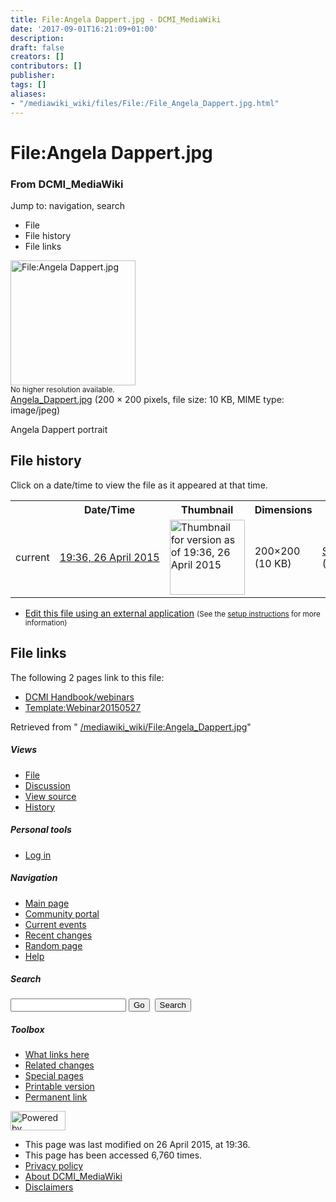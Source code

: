 ```yaml
---
title: File:Angela Dappert.jpg - DCMI_MediaWiki
date: '2017-09-01T16:21:09+01:00'
description: 
draft: false
creators: []
contributors: []
publisher: 
tags: []
aliases:
- "/mediawiki_wiki/files/File:/File_Angela_Dappert.jpg.html"
---
```


<a id="top"></a>
# File:Angela Dappert.jpg

### From DCMI\_MediaWiki

Jump to: navigation, search
<!-- start content -->
- File
- File history
- File links

 [<img alt="File:Angela Dappert.jpg" src="/images/0/07/Angela_Dappert.jpg" width="200" height="200">](/mediawiki_wiki/files/Angela_Dappert.jpg)  
<small>No higher resolution available.</small>  
 [Angela\_Dappert.jpg](/images/0/07/Angela_Dappert.jpg)‎ (200 × 200 pixels, file size: 10 KB, MIME type: image/jpeg)

Angela Dappert portrait

<!-- 
NewPP limit report
Preprocessor node count: 1/1000000
Post-expand include size: 0/2097152 bytes
Template argument size: 0/2097152 bytes
Expensive parser function count: 0/100
-->
## File history

Click on a date/time to view the file as it appeared at that time.

<table class="wikitable filehistory">
  <tr>
    <td></td>
    <th>Date/Time</th>
    <th>Thumbnail</th>
    <th>Dimensions</th>
    <th>User</th>
    <th>Comment</th>
  </tr>
  <tr>
    <td>current</td>
    <td class="filehistory-selected" style="white-space: nowrap;"><a href="/mediawiki_wiki/files/Angela_Dappert.jpg">19:36, 26 April 2015</a></td>
    <td><a href="/images/0/07/Angela_Dappert.jpg"><img alt="Thumbnail for version as of 19:36, 26 April 2015" src="/images/0/07/Angela_Dappert.jpg" width="120" height="120"></a></td>
    <td>200×200 <span style="white-space: nowrap;">(10 KB)</span>
    </td>
    <td>
      <a href="/index.php?title=User:StuartSutton&amp;action=edit&amp;redlink=1" class="new mw-userlink" title="User:StuartSutton (page does not exist)">StuartSutton</a> <span style="white-space: nowrap;"> <span class="mw-usertoollinks">(<a href="/index.php?title=User_talk:StuartSutton&amp;action=edit&amp;redlink=1" class="new" title="User talk:StuartSutton (page does not exist)">Talk</a> | <a href="/index.php/Special:Contributions/StuartSutton" title="Special:Contributions/StuartSutton">contribs</a>)</span></span>
    </td>
    <td> <span class="comment">(Angela Dappert portrait)</span>
    </td>
  </tr>
</table>

  

- [Edit this file using an external application](/index.php?title=File:Angela_Dappert.jpg&action=edit&externaledit=true&mode=file "File:Angela Dappert.jpg") <small>(See the <a href="http://www.mediawiki.org/wiki/Manual:External_editors" class="external text" rel="nofollow">setup instructions</a> for more information)</small>

## File links

The following 2 pages link to this file:

- [DCMI Handbook/webinars](/index.php/DCMI_Handbook/webinars "DCMI Handbook/webinars")
- [Template:Webinar20150527](/index.php/Template:Webinar20150527 "Template:Webinar20150527")

Retrieved from " [/mediawiki_wiki/File:Angela\_Dappert.jpg](/mediawiki_wiki/files/File:/File:Angela_Dappert.jpg.html)"

<!-- end content -->

##### Views

- [File](/mediawiki_wiki/files/File:/File:Angela_Dappert.jpg.html "View the file page [c]")
- [Discussion](/index.php?title=File_talk:Angela_Dappert.jpg&action=edit&redlink=1 "Discussion about the content page [t]")
- [View source](/index.php?title=File:Angela_Dappert.jpg&action=edit "This page is protected.
You can view its source [e]")
- [History](/index.php?title=File:Angela_Dappert.jpg&action=history "Past revisions of this page [h]")

##### Personal tools

- [Log in](/index.php?title=Special:UserLogin&returnto=File:Angela_Dappert.jpg "You are encouraged to log in; however, it is not mandatory [o]")

<script type="text/javascript"> if (window.isMSIE55) fixalpha(); </script>

##### Navigation

- [Main page](/index.php/Main_Page "Visit the main page [z]")
- [Community portal](/index.php/DCMI_MediaWiki:Community_portal "About the project, what you can do, where to find things")
- [Current events](/index.php/DCMI_MediaWiki:Current_events "Find background information on current events")
- [Recent changes](/index.php/Special:RecentChanges "The list of recent changes in the wiki [r]")
- [Random page](/index.php/Special:Random "Load a random page [x]")
- [Help](/index.php/Help:Contents "The place to find out")

##### <label for="searchInput">Search</label>

<form action="/index.php" id="searchform">
				<input type="hidden" name="title" value="Special:Search">
				<input id="searchInput" title="Search DCMI_MediaWiki" accesskey="f" type="search" name="search">
				<input type="submit" name="go" class="searchButton" id="searchGoButton" value="Go" title="Go to a page with this exact name if exists"> 
				<input type="submit" name="fulltext" class="searchButton" id="mw-searchButton" value="Search" title="Search the pages for this text">
			</form>

##### Toolbox

- [What links here](/index.php/Special:WhatLinksHere/File:Angela_Dappert.jpg "List of all wiki pages that link here [j]")
- [Related changes](/index.php/Special:RecentChangesLinked/File:Angela_Dappert.jpg "Recent changes in pages linked from this page [k]")
- [Special pages](/index.php/Special:SpecialPages "List of all special pages [q]")
- [Printable version](/index.php?title=File:Angela_Dappert.jpg&printable=yes "Printable version of this page [p]")
- [Permanent link](/index.php?title=File:Angela_Dappert.jpg&oldid=9541 "Permanent link to this revision of the page")

<!-- end of the left (by default at least) column -->

 [<img src="/skins/common/images/poweredby_mediawiki_88x31.png" height="31" width="88" alt="Powered by MediaWiki">](http://www.mediawiki.org/)

- This page was last modified on 26 April 2015, at 19:36.
- This page has been accessed 6,760 times.
- [Privacy policy](/index.php/DCMI_MediaWiki:Privacy_policy "DCMI MediaWiki:Privacy policy")
- [About DCMI\_MediaWiki](/index.php/DCMI_MediaWiki:About "DCMI MediaWiki:About")
- [Disclaimers](/index.php/DCMI_MediaWiki:General_disclaimer "DCMI MediaWiki:General disclaimer")

<script>if (window.runOnloadHook) runOnloadHook();</script><!-- Served in 0.473 secs. -->
